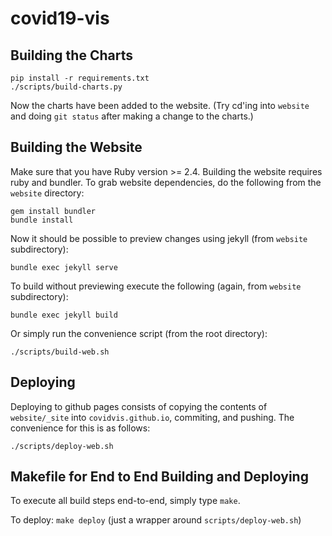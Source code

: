 # covid19-vis

Building the Charts
-------------------
```
pip install -r requirements.txt
./scripts/build-charts.py
```

Now the charts have been added to the website. (Try cd'ing into `website` and doing `git status` after making a change to the charts.)

Building the Website
--------------------

Make sure that you have Ruby version >= 2.4. Building the website requires ruby and bundler. To grab website dependencies, do the following from the `website` directory:

```
gem install bundler
bundle install
```

Now it should be possible to preview changes using jekyll (from `website` subdirectory):

`bundle exec jekyll serve`

To build without previewing execute the following (again, from `website` subdirectory):

`bundle exec jekyll build`

Or simply run the convenience script (from the root directory):

`./scripts/build-web.sh`

Deploying
---------

Deploying to github pages consists of copying the contents of `website/_site` into `covidvis.github.io`, commiting, and pushing. The convenience for this is as follows:

`./scripts/deploy-web.sh`


Makefile for End to End Building and Deploying
----------------------------------------------

To execute all build steps end-to-end, simply type `make`.

To deploy: `make deploy` (just a wrapper around `scripts/deploy-web.sh`)

